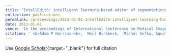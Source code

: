 ```yaml
---
title: "IntellEditS: intelligent learning-based editor of segmentations"
collection: publications
permalink: /proceedings/2013-01-01-IntellEditS-intelligent-learning-based-editor-of-segmentations
date: 2013-01-01
venue: 'In the proceedings of International Conference on Medical Image Computing and Computer-Assisted Intervention'
citation: ' <b>Adam P Harrison<b>,  Neil Birkbeck,  Michal Sofka, &quot;IntellEditS: intelligent learning-based editor of segmentations.&quot; In the proceedings of International Conference on Medical Image Computing and Computer-Assisted Intervention, 2013.'
---
```

Use [Google Scholar](https://scholar.google.com/scholar?q=IntellEditS:+intelligent+learning+based+editor+of+segmentations){:target="_blank"} for full citation